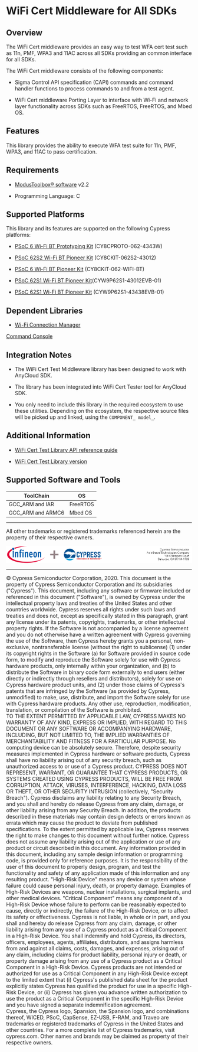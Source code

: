 # WiFi Cert Middleware for All SDKs

## Overview

The WiFi Cert middleware provides an easy way to test WFA cert test such as 11n, PMF, WPA3 and 11AC across all SDKs providing an common interface for all SDKs.

The WiFi Cert middleware consists of the following components:

- Sigma Control API specification (CAPI) commands and command handler functions to process commands to and from a test agent.

- WiFi Cert middleware Porting Layer to interface  with Wi-Fi and network layer functionality across SDKs such as FreeRTOS, FreeRTOS, and Mbed OS.

## Features

This library provides the ability to execute WFA test suite for 11n, PMF, WPA3, and 11AC to pass certification.

## Requirements

- [ModusToolbox® software](https://www.cypress.com/products/modustoolbox-software-environment) v2.2

- Programming Language: C

## Supported Platforms

This library and its features are supported on the following Cypress platforms:

- [PSoC 6 Wi-Fi BT Prototyping Kit](https://www.cypress.com/CY8CPROTO-062-4343W) (CY8CPROTO-062-4343W)

- [PSoC 62S2 Wi-Fi BT Pioneer Kit](https://www.cypress.com/CY8CKIT-062S2-43012) (CY8CKIT-062S2-43012)

- [PSoC 6 Wi-Fi BT Pioneer Kit](https://www.cypress.com/CY8CKIT-062-WiFi-BT) (CY8CKIT-062-WIFI-BT)

- [PSoC 62S1 Wi-Fi BT Pioneer Kit](https://www.cypress.com/part/cyw9p62s1-43012evb-01)(CYW9P62S1-43012EVB-01)

- [PSoC 62S1 Wi-Fi BT Pioneer Kit](https://www.cypress.com/file/298076/download) (CYW9P62S1-43438EVB-01)

## Dependent Libraries

- [Wi-Fi Connection Manager](https://github.com/cypresssemiconductorco/wifi-connection-manager)

 [Command Console](http://git-ore.aus.cypress.com/repo/mw-command-console/)


## Integration Notes

- The WiFi Cert Test Middleware library has been designed to work with AnyCloud SDK.

* The library has been integrated into WiFi Cert Tester tool for AnyCloud SDK.

* You only need to include this library in the required ecosystem to use these utilities. Depending on the ecosystem, the respective source files will be picked up and linked, using the `COMPONENT_ model_`.

## Additional Information

- [WiFi Cert Test Library API reference guide](https://cypresssemiconductorco.github.io/wifi-cert/api_reference_manual/html/index.html)

- [WiFi Cert Test Library version](./version.txt)

## Supported Software and Tools
ToolChain | OS
----------|---
GCC_ARM and IAR | FreeRTOS
GCC_ARM and ARMC6 | Mbed OS


------

All other trademarks or registered trademarks referenced herein are the property of their respective owners.

![Banner](images/Banner.png)

-------------------------------------------------------------------------------

© Cypress Semiconductor Corporation, 2020. This document is the property of Cypress Semiconductor Corporation and its subsidiaries ("Cypress"). This document, including any software or firmware included or referenced in this document ("Software"), is owned by Cypress under the intellectual property laws and treaties of the United States and other countries worldwide. Cypress reserves all rights under such laws and treaties and does not, except as specifically stated in this paragraph, grant any license under its patents, copyrights, trademarks, or other intellectual property rights. If the Software is not accompanied by a license agreement and you do not otherwise have a written agreement with Cypress governing the use of the Software, then Cypress hereby grants you a personal, non-exclusive, nontransferable license (without the right to sublicense) (1) under its copyright rights in the Software (a) for Software provided in source code form, to modify and reproduce the Software solely for use with Cypress hardware products, only internally within your organization, and (b) to distribute the Software in binary code form externally to end users (either directly or indirectly through resellers and distributors), solely for use on Cypress hardware product units, and (2) under those claims of Cypress's patents that are infringed by the Software (as provided by Cypress, unmodified) to make, use, distribute, and import the Software solely for use with Cypress hardware products. Any other use, reproduction, modification, translation, or compilation of the Software is prohibited.<br/>
TO THE EXTENT PERMITTED BY APPLICABLE LAW, CYPRESS MAKES NO WARRANTY OF ANY KIND, EXPRESS OR IMPLIED, WITH REGARD TO THIS DOCUMENT OR ANY SOFTWARE OR ACCOMPANYING HARDWARE, INCLUDING, BUT NOT LIMITED TO, THE IMPLIED WARRANTIES OF MERCHANTABILITY AND FITNESS FOR A PARTICULAR PURPOSE. No computing device can be absolutely secure. Therefore, despite security measures implemented in Cypress hardware or software products, Cypress shall have no liability arising out of any security breach, such as unauthorized access to or use of a Cypress product. CYPRESS DOES NOT REPRESENT, WARRANT, OR GUARANTEE THAT CYPRESS PRODUCTS, OR SYSTEMS CREATED USING CYPRESS PRODUCTS, WILL BE FREE FROM CORRUPTION, ATTACK, VIRUSES, INTERFERENCE, HACKING, DATA LOSS OR THEFT, OR OTHER SECURITY INTRUSION (collectively, "Security Breach"). Cypress disclaims any liability relating to any Security Breach, and you shall and hereby do release Cypress from any claim, damage, or other liability arising from any Security Breach. In addition, the products described in these materials may contain design defects or errors known as errata which may cause the product to deviate from published specifications. To the extent permitted by applicable law, Cypress reserves the right to make changes to this document without further notice. Cypress does not assume any liability arising out of the application or use of any product or circuit described in this document. Any information provided in this document, including any sample design information or programming code, is provided only for reference purposes. It is the responsibility of the user of this document to properly design, program, and test the functionality and safety of any application made of this information and any resulting product. "High-Risk Device" means any device or system whose failure could cause personal injury, death, or property damage. Examples of High-Risk Devices are weapons, nuclear installations, surgical implants, and other medical devices. "Critical Component" means any component of a High-Risk Device whose failure to perform can be reasonably expected to cause, directly or indirectly, the failure of the High-Risk Device, or to affect its safety or effectiveness. Cypress is not liable, in whole or in part, and you shall and hereby do release Cypress from any claim, damage, or other liability arising from any use of a Cypress product as a Critical Component in a High-Risk Device. You shall indemnify and hold Cypress, its directors, officers, employees, agents, affiliates, distributors, and assigns harmless from and against all claims, costs, damages, and expenses, arising out of any claim, including claims for product liability, personal injury or death, or property damage arising from any use of a Cypress product as a Critical Component in a High-Risk Device. Cypress products are not intended or authorized for use as a Critical Component in any High-Risk Device except to the limited extent that (i) Cypress's published data sheet for the product explicitly states Cypress has qualified the product for use in a specific High-Risk Device, or (ii) Cypress has given you advance written authorization to use the product as a Critical Component in the specific High-Risk Device and you have signed a separate indemnification agreement.<br/>
Cypress, the Cypress logo, Spansion, the Spansion logo, and combinations thereof, WICED, PSoC, CapSense, EZ-USB, F-RAM, and Traveo are trademarks or registered trademarks of Cypress in the United States and other countries. For a more complete list of Cypress trademarks, visit cypress.com. Other names and brands may be claimed as property of their respective owners.
